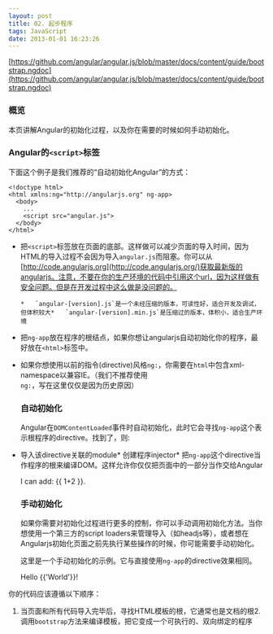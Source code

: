 ```yaml
---
layout: post
title: 02. 起步程序
tags: JavaScript
date: 2013-01-01 16:23:26
---
```


[https://github.com/angular/angular.js/blob/master/docs/content/guide/bootstrap.ngdoc](https://github.com/angular/angular.js/blob/master/docs/content/guide/bootstrap.ngdoc)

### 概览

本页讲解Angular的初始化过程，以及你在需要的时候如何手动初始化。

### Angular的`<script>`标签

下面这个例子是我们推荐的“自动初始化Angular”的方式：

    <!doctype html>
    <html xmlns:ng="http://angularjs.org" ng-app>
      <body>
        ...
        <script src="angular.js">
      </body>
    </html>

*   把`<script>`标签放在页面的底部。这样做可以减少页面的导入时间，因为HTML的导入过程不会因为导入`angular.js`而阻塞。你可以从[http://code.angularjs.org](http://code.angularjs.org/)获取最新版的angularjs。注意，不要在你的生产环境的代码中引用这个url，因为这样做有安全问题。但是在开发过程中这么做是没问题的。

        *   `angular-[version].js`是一个未经压缩的版本，可读性好，适合开发及调试，但体积较大*   `angular-[version].min.js`是压缩过的版本，体积小，适合生产环境
*   把`ng-app`放在程序的根结点，如果你想让angularjs自动初始化你的程序，最好放在`<html>`标签中。
      <html ng-app>
*   如果你想使用以前的指令(directive)风格`ng:`，你需要在`html`中包含xml-namespace以兼容IE。（我们不推荐使用`ng:`，写在这里仅仅是因为历史原因）
      <html xmlns:ng="http://angularjs.org">

    ### 自动初始化

    Angular在`DOMContentLoaded`事件时自动初始化，此时它会寻找`ng-app`这个表示根程序的directive。找到了，则:

*   导入该directive关联的module*   创建程序injector*   把`ng-app`这个directive当作程序的根来编译DOM。这样允许你仅仅把页面中的一部分当作交给Angular
    <!doctype html>
    <html ng-app="optionalModuleName">
      <body>
        I can add: {{ 1+2 }}.
        <script src="angular.js"></script>
      </body>
    </html>

    ### 手动初始化

    如果你需要对初始化过程进行更多的控制，你可以手动调用初始化方法。当你想使用一个第三方的script loaders来管理导入（如headjs等），或者想在Angularjs初始化页面之前先执行某些操作的时候，你可能需要手动初始化。

    这里是一个手动初始化的示例。它与直接使用`ng-app`的directive效果相同。

    <!doctype html>
    <html xmlns:ng="http://angularjs.org">
      <body>
        Hello {{'World'}}!
        <script src="http://code.angularjs.org/angular.js"></script>
        <script>
           angular.element(document).ready(function() {
             angular.bootstrap(document);
           });
        </script>
      </body>
    </html>

你的代码应该遵循以下顺序：

1.  当页面和所有代码导入完毕后，寻找HTML模板的根，它通常也是文档的根2.  调用`bootstrap`方法来编译模板，把它变成一个可执行的、双向绑定的程序
